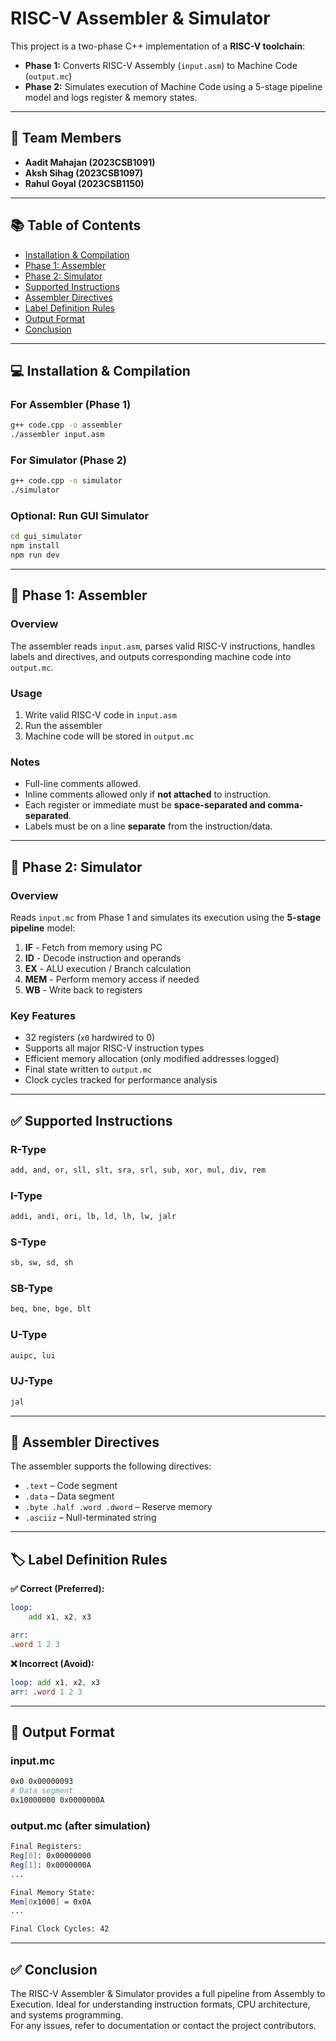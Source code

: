 # RISC-V Assembler & Simulator

This project is a two-phase C++ implementation of a **RISC-V toolchain**:  
- **Phase 1:** Converts RISC-V Assembly (`input.asm`) to Machine Code (`output.mc`)  
- **Phase 2:** Simulates execution of Machine Code using a 5-stage pipeline model and logs register & memory states.

---

## 👥 Team Members
- **Aadit Mahajan (2023CSB1091)**
- **Aksh Sihag (2023CSB1097)**
- **Rahul Goyal (2023CSB1150)**

---

## 📚 Table of Contents
- [Installation & Compilation](#installation--compilation)
- [Phase 1: Assembler](#phase-1-assembler)
- [Phase 2: Simulator](#phase-2-simulator)
- [Supported Instructions](#supported-instructions)
- [Assembler Directives](#assembler-directives)
- [Label Definition Rules](#label-definition-rules)
- [Output Format](#output-format)
- [Conclusion](#conclusion)

---

## 💻 Installation & Compilation

### For Assembler (Phase 1)
```bash
g++ code.cpp -o assembler
./assembler input.asm
```

### For Simulator (Phase 2)
```bash
g++ code.cpp -o simulator
./simulator
```

### Optional: Run GUI Simulator
```bash
cd gui_simulator
npm install
npm run dev
```

---

## 🔧 Phase 1: Assembler

### Overview
The assembler reads `input.asm`, parses valid RISC-V instructions, handles labels and directives, and outputs corresponding machine code into `output.mc`.

### Usage
1. Write valid RISC-V code in `input.asm`
2. Run the assembler
3. Machine code will be stored in `output.mc`

### Notes
- Full-line comments allowed.
- Inline comments allowed only if **not attached** to instruction.
- Each register or immediate must be **space-separated and comma-separated**.
- Labels must be on a line **separate** from the instruction/data.

---

## 🧪 Phase 2: Simulator

### Overview
Reads `input.mc` from Phase 1 and simulates its execution using the **5-stage pipeline** model:
1. **IF** - Fetch from memory using PC  
2. **ID** - Decode instruction and operands  
3. **EX** - ALU execution / Branch calculation  
4. **MEM** - Perform memory access if needed  
5. **WB** - Write back to registers  

### Key Features
- 32 registers (`x0` hardwired to 0)
- Supports all major RISC-V instruction types
- Efficient memory allocation (only modified addresses logged)
- Final state written to `output.mc`
- Clock cycles tracked for performance analysis

---

## ✅ Supported Instructions

### R-Type
```bash
add, and, or, sll, slt, sra, srl, sub, xor, mul, div, rem
```

### I-Type
```bash
addi, andi, ori, lb, ld, lh, lw, jalr
```

### S-Type
```bash
sb, sw, sd, sh
```

### SB-Type
```bash
beq, bne, bge, blt
```

### U-Type
```bash
auipc, lui
```

### UJ-Type
```bash
jal
```

---

## 📁 Assembler Directives

The assembler supports the following directives:
- `.text` – Code segment
- `.data` – Data segment
- `.byte .half .word .dword` – Reserve memory
- `.asciiz` – Null-terminated string

---

## 🏷️ Label Definition Rules

**✅ Correct (Preferred):**
```asm
loop:
    add x1, x2, x3

arr:
.word 1 2 3
```

**❌ Incorrect (Avoid):**
```asm
loop: add x1, x2, x3
arr: .word 1 2 3
```

---

## 🧾 Output Format

### input.mc
```bash
0x0 0x00000093
# Data segment
0x10000000 0x0000000A
```

### output.mc (after simulation)
```bash
Final Registers:
Reg[0]: 0x00000000
Reg[1]: 0x0000000A
...

Final Memory State:
Mem[0x1000] = 0x0A
...

Final Clock Cycles: 42
```

---

## ✅ Conclusion

The RISC-V Assembler & Simulator provides a full pipeline from Assembly to Execution. Ideal for understanding instruction formats, CPU architecture, and systems programming.  
For any issues, refer to documentation or contact the project contributors.
